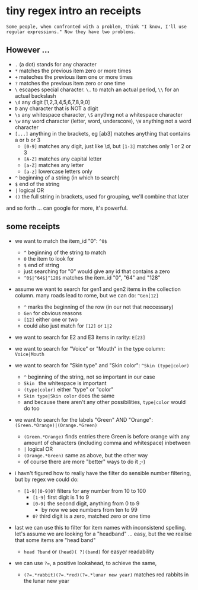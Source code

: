 # tiny regex intro an receipts

`Some people, when confronted with a problem, think "I know, I'll use regular expressions." Now they have two problems.`


## However ...
- `.` (a dot) stands for any character
- `*` matches the previous item zero or more times
- `+` mateches the previous item one or more times
- `?` matches the previous item zero or one time
- `\` escapes special character. `\.` to match an actual period, `\\` for an actual backslash
- `\d` any digit [1,2,3,4,5,6,7,8,9,0]
- `D` any character that is NOT a digit
- `\s` any whitespace character, `\S` anythng not a whitespace character
- `\w` any word character (letter, word, underscore), `\W` anything not a word character
- `[...]` anything in the brackets, eg [ab3] matches anything that contains   a or b or 3
    - `[0-9]` matches any digit, just like \d, but `[1-3]` matches only 1 or 2 or 3
    - `[A-Z]` matches any capital letter
    - `[a-Z]` matches any letter
    - `[a-z]` lowercase letters only
- `^` beginning of a string (in which to search)
- `$` end of the string
- `|`  logical OR
- `()` the full string in brackets, used for grouping, we'll combine that later

and so forth ... can google for more, it's powerful.


## some receipts

- we want to match the item_id "0": `^0$`
   - `^` beginning of the string to match
   - `0` the item to look for
   - `$` end of string
   - just searching for "0" would give any id that contains a zero
   - `^0$|^64$|^128$` matches the item_id "0", "64" and "128"

- assume we want to search for gen1 and gen2 items in the collection column.
many roads lead to rome, but we can do: `^Gen[12]`
   - `^` marks the beginning of the row (in our not that neccessary)
   - `Gen` for obvious reasons
   - `[12]` either one or two
   - could also just match for `[12]` or `1|2`

- we want to search for E2 and E3 items in rarity: `E[23]`

- we want to search for "Voice" or "Mouth" in the type column: `Voice|Mouth`

- we want to search for "Skin type" and "Skin color": `^Skin (type|color)`
   - `^` beginning of the string, not so important in our case
   - `Skin ` the whitespace is important
   - `(type|color)` either "type" or "color"
   - `Skin type|Skin color` does the same
   - and because there aren't any other possibilities, `type|color` would do too

- we want to search for the labels "Green" AND "Orange": `(Green.*Orange)|(Orange.*Green)`
   - `(Green.*Orange)` finds entries there Green is before orange with any amount of characters (including comma and whitespace) inbetween
   - `|` logical OR
   - `(Orange.*Green)` same as above, but the other way
   - of course there are more "better" ways to do it ;-)


- i havn't figured how to really have the filter do sensible number filtering, but by regex we could do:
   - `[1-9][0-9]0?` filters for any number from 10 to 100
      - `[1-9]` first digit is 1 to 9
      - `[0-9]` the second digit, anything from 0 to 9
         - by now we see numbers from ten to 99
      - `0?` third digit is a zero, matched zero or one time


- last we can use this to filter for item names with inconsistend spelling.
let's assume we are looking for a "headband" ... easy, but the we realise that some items are "head band"
   - `head ?band` or `(head)( ?)(band)` for easyer readability

- we can use `?=`, a positive lookahead, to achieve the same,
   - `(?=.*rabbit)(?=.*red)(?=.*lunar new year)` matches red rabbits in the lunar
	 new year
